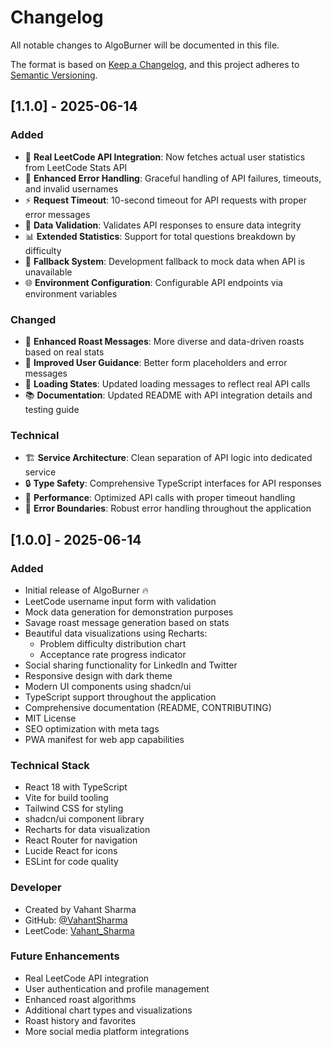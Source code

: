 # Changelog

All notable changes to AlgoBurner will be documented in this file.

The format is based on [Keep a Changelog](https://keepachangelog.com/en/1.0.0/),
and this project adheres to [Semantic Versioning](https://semver.org/spec/v2.0.0.html).

## [1.1.0] - 2025-06-14

### Added

- 🚀 **Real LeetCode API Integration**: Now fetches actual user statistics from LeetCode Stats API
- 🔧 **Enhanced Error Handling**: Graceful handling of API failures, timeouts, and invalid usernames
- ⚡ **Request Timeout**: 10-second timeout for API requests with proper error messages
- 🎯 **Data Validation**: Validates API responses to ensure data integrity
- 📊 **Extended Statistics**: Support for total questions breakdown by difficulty
- 🔄 **Fallback System**: Development fallback to mock data when API is unavailable
- 🌐 **Environment Configuration**: Configurable API endpoints via environment variables

### Changed

- 🎨 **Enhanced Roast Messages**: More diverse and data-driven roasts based on real stats
- 📝 **Improved User Guidance**: Better form placeholders and error messages
- 🔄 **Loading States**: Updated loading messages to reflect real API calls
- 📚 **Documentation**: Updated README with API integration details and testing guide

### Technical

- 🏗️ **Service Architecture**: Clean separation of API logic into dedicated service
- 🔒 **Type Safety**: Comprehensive TypeScript interfaces for API responses
- 🚀 **Performance**: Optimized API calls with proper timeout handling
- 🧪 **Error Boundaries**: Robust error handling throughout the application

## [1.0.0] - 2025-06-14

### Added

- Initial release of AlgoBurner 🔥
- LeetCode username input form with validation
- Mock data generation for demonstration purposes
- Savage roast message generation based on stats
- Beautiful data visualizations using Recharts:
  - Problem difficulty distribution chart
  - Acceptance rate progress indicator
- Social sharing functionality for LinkedIn and Twitter
- Responsive design with dark theme
- Modern UI components using shadcn/ui
- TypeScript support throughout the application
- Comprehensive documentation (README, CONTRIBUTING)
- MIT License
- SEO optimization with meta tags
- PWA manifest for web app capabilities

### Technical Stack

- React 18 with TypeScript
- Vite for build tooling
- Tailwind CSS for styling
- shadcn/ui component library
- Recharts for data visualization
- React Router for navigation
- Lucide React for icons
- ESLint for code quality

### Developer

- Created by Vahant Sharma
- GitHub: [@VahantSharma](https://github.com/VahantSharma)
- LeetCode: [Vahant_Sharma](https://leetcode.com/u/Vahant_Sharma/)

### Future Enhancements

- Real LeetCode API integration
- User authentication and profile management
- Enhanced roast algorithms
- Additional chart types and visualizations
- Roast history and favorites
- More social media platform integrations
